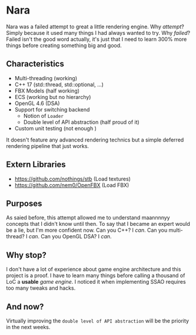 # Nara

Nara was a failed attempt to great a little rendering engine. Why *attempt*? Simply because it used many things I had always wanted to try. Why *failed*? Failed isn't the good word actually, it's just that I need to learn 300% more things before creating something big and good.

## Characteristics

* Multi-threading (working)
* C++ 17 (std::thread, std::optional, ...)
* FBX Models (half working)
* ECS (working but no hierarchy)
* OpenGL 4.6 (DSA)
* Support for switching backend
    * Notion of `Loader`
    * Double level of API abstraction (half proud of it)
* Custom unit testing (not enough )

It doesn't feature any advanced rendering technics but a simple deferred rendering pipeline that just works.

## Extern Libraries

* https://github.com/nothings/stb (Load textures)
* https://github.com/nem0/OpenFBX (Load FBX)

## Purposes

As saied before, this attempt allowed me to understand maannnnyy concepts that I didn't know until then. To say that I became an expert would be a lie, but I'm more confident now. Can you C++? I *can*. Can you multi-thread? I *can*. Can you OpenGL DSA? I *can*.

## Why stop?

I don't have a lot of experience about game engine architecture and this project is a proof. I have to learn many things before calling a thousand of LoC a **usable** *game engine*. I noticed it when implementing SSAO requires too many tweaks and hacks.

## And now?

Virtually improving the `double level of API abstraction` will be the priority in the next weeks.